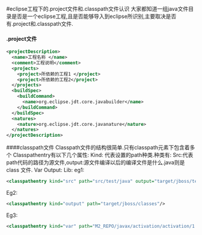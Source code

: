 #eclipse工程下的.project文件和.classpath文件认识
大家都知道一组java文件目录是否是一个eclipse工程,且是否能够导入到eclipse所识别,主要取决是否有.project和.classpath文件.
#### .project文件
```xml
<projectDescription>
  <name>工程名称 </name>
  <comment>工程说明</comment>
  <projects>
    <project>所依赖的工程1 </project>
    <project>所依赖的工程2</project>
  </projects>
  <buildSpec>
    <buildCommand>
      <name>org.eclipse.jdt.core.javabuilder</name>
    </buildCommand>
  </buildSpec>
  <natures>
    <nature>org.eclipse.jdt.core.javanature</nature>
  </natures>
</projectDescription>
```

####classpath文件
Classpath文件的结构很简单.只有classpath元素下包含着多个
Classpathentry有以下几个属性:
Kind: 代表设置的path种类.种类有:
Src:代表path代码的路径为源文件,output:源文件编译以后的编译文件是什么.java则是class 文件.
Var 
Output:
Lib:
eg1:  
```xml
<classpathentry kind="src" path="src/test/java" output="target/jboss/test-classes" including="**/*.java" excluding="**/.svn/"/>
```

Eg2:  
```xml
<classpathentry kind="output" path="target/jboss/classes"/>
```
Eg3:  
```xml
<classpathentry kind="var" path="M2_REPO/javax/activation/activation/1.1/activation-1.1.jar" sourcepath="M2_REPO/javax/activation/activation/1.1/activation-1.1-sources.jar"/>
```